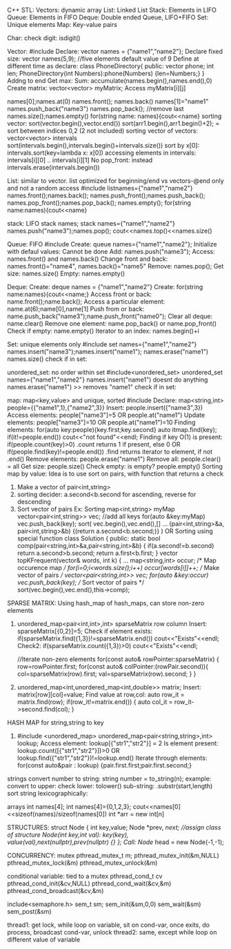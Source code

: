 C++ STL:
Vectors: dynamic array
List: Linked List
Stack: Elements in LIFO
Queue: Elements in FIFO
Deque: Double ended Queue, LIFO+FIFO
Set: Unique elements
Map: Key-value pairs

Char:
check digit: isdigit()

Vector:
#include <vector>
Declare: vector<string> names = {"name1","name2"};
Declare fixed size: vector<int> names(5,9);     //five elements default value of 9
Define at different time as declare:
class PhoneDirectory{
    public: 
        vector<int> phone;
        int len;
        PhoneDirectory(int Numbers):phone(Numbers) {len=Numbers;}
}
Addng to end
Get max: 
Sum: accumulate(names.begin(),names.end(),0)
Create matrix: vector<vector<int>> myMatrix;
    Access myMatrix[i][j]

names[0];names.at(0)
names.front(); names.back()
names[1]="name1"
names.push_back("name3")
names.pop_back(); //remove last
names.size();names.empty()
for(string name: names){cout<<name}
sorting vector: sort(vector.begin(),vector.end())
sort(arr1.begin(),arr1.begin()+2); = sort between indices 0,2 (2 not included)
sorting vector of vectors: vector<vector<int>> intervals
sort(intervals.begin(),intervals.begin()+intervals.size())
sort by x[0]: intervals.sort(key=lambda x: x[0])
accessing elements in intervals: intervals[i][0] .. intervals[i][1]
No pop_front: instead intervals.erase(intervals.begin())

List: similar to vector.
list optimized for beginning/end vs vectors-@end only and not a random access
#include <list>
list<string>names={"name1","name2"}
names.front();names.back();
names.push_front();names.push_back();
names.pop_front();names.pop_back();
names.empty();<tels if list is empty>
for(string name:names){cout<<name}

stack: LIFO
stack<string> names;
stack<string> names={"name1","name2"}
names.push("name3");names.pop();
cout<<names.top()<<names.size()

Queue: FIFO
#include<queue>
Create: queue<string> names={"name1","name2"};
Initialize with defaul values: Cannot be done
Add: names.push("name3");
Access: names.front() and names.back()
Change front and back: names.front()="name4", names.back()="name5"
Remove: names.pop();
Get size: names.size()
Empty: names.empty()

Deque: 
Create: deque<string> names = {"name1","name2"}
Create: for(string name:names){cout<<name;}
Access front or back: name.front();name.back();
Access a particular element: name.at(6);name[0],name[1]
Push from or back: name.push_back("name3");name.push_front("name0");
Clear all deque: name.clear()
Remove one element: name.pop_back() or name.pop_front()
Check if empty: name.empty()
Iterator to an index: names.begin()+i

Set: unique elements only
#include<set>
set<string> names={"name1","name2"}
names.insert("name3");names.insert("name1");
names.erase("name1")
names.size()
check if in set: 

unordered_set: no order within set
#include<unordered_set>
unordered_set<string> names={"name1","name2"}
names.insert("name1") doesnt do anything
names.erase("name1") >> removes "name1"
check if in set: 

map: map<key,value> and unique, sorted
#include<map>
Declare: map<string,int> people={{"name1",1},{"name2",3}}
Insert: people.insert({"name3",3})
Access elements: people["name3"]=5 OR people.at("name1")
Update elements: people["name3"]=10 OR people.at("name1")=10
Finding elements: for(auto key:people){key.first;key.second}
    auto itmap.find(key); 
    if(it!=people.end()) cout<<"not found"<<endl;
Finding if key O(1) is present: 
    if(people.count(key)>0)   .count returns 1 if present, else 0
    OR 
    if(people.find(key)!=people.end())  .find returns iterator to element, if not .end()
Remove elements: people.erase("name1")
Remove all: people.clear() = all
Get size: people.size()
Check empty: is empty? people.empty()
Sorting map by value: Idea is to use sort on pairs, with function that returns a check
 1) Make a vector of pair<int,string>
 2) sorting decider: a.second<b.second for ascending, reverse for descending
 3) Sort vector of pairs
 Ex: Sorting map<int,string> myMap
    vector<pair<int,string>> vec;
    //add all keys
    for(auto &key:myMap) vec.push_back(key);
    sort(
        vec.begin(),vec.end(),[] ...
        (pair<int,string>&a, pair<int,string>&b)
            {(return a.second<b.second;)}
        )
    OR Sorting using special function
class Solution {
public:
    static bool comp(pair<string,int>&a,pair<string,int>&b)    {
        if(a.second!=b.second) return a.second>b.second;
        return a.first<b.first;
    }
    vector<string> topKFrequent(vector<string>& words, int k) {
        ...
        map<string,int> occur;
        /* Map occurence map */ for(i=0;i<words.size();i++) occur[words[i]]++;
        /* Make vector of pairs */  vector<pair<string,int>> vec;
        for(auto &key:occur)    vec.push_back(key);
        /* Sort vector of pairs */
        sort(vec.begin(),vec.end(),this->comp);

SPARSE MATRIX: Using hash_map of hash_maps, can store non-zero elements
1) unordered_map<pair<int,int>,int> sparseMatrix
              row               column
    Insert: sparseMatrix[{0,2}]=5;
    Check if element exists: if(sparseMatrix.find({1,3})!=sparseMatrix.end())   cout<<"Exists"<<endl;
    Check2: if(sparseMatrix.count({1,3})>0) cout<<"Exists"<<endl;

    //Iterate non-zero elements
    for(const auto& rowPointer:sparseMatrix) {
        row=rowPointer.first;
        for(const auto& colPointer:(rowPair.second)){
            col=sparseMatrix(row).first;
            val=sparseMatrix(row).second;
        }
    }
2) unordered_map<int,unordered_map<int,double>> matrix;
    Insert: matrix[row][col]=value;
    Find value at row,col: auto row_it = matrix.find(row);
                            if(row_it!=matrix.end()) {
                                auto col_it = row_it->second.find(col);
                            }

HASH MAP for string,string to key
1) #include <unordered_map>
    unordered_map<pair<string,string>,int>  lookup;
    Access element: lookup[{"str1","str2"}] = 2
    Is element present: lookup.count([{"str1","str2"}])>0
        OR lookup.find({"str1","str2"})!=lookup.end()
    Iterate through elements: for(const auto&pair : lookup) {pair.first.first;pair.first.second;}

strings
convert number to string: string number = to_string(n);
example:
convert to upper:
check lower: tolower()
sub-string: .substr(start,length)
sort string lexicographically: 


arrays
int names[4];
int names[4]={0,1,2,3}; 
cout<<names[0]<<sizeof(names)/sizeof(names[0])
int *arr = new int[n]

STRUCTURES:
struct Node {
    int key,value;
    Node *prev, *next;
    //assign class of structure
    Node(int key,int val): key(key), value(val),next(nullptr),prev(nullptr) {}
};
Call: Node* head = new Node(-1,-1);

CONCURRENCY:
mutex
pthread_mutex_t m;
pthread_mutex_init(&m,NULL)
pthread_mutex_lock(&m)
pthread_mutex_unlock(&m)

conditional variable: tied to a mutex
pthread_cond_t cv
pthread_cond_init(&cv,NULL)
pthread_cond_wait(&cv,&m)
pthread_cond_broadcast(&cv,&m)

include<semaphore.h>
sem_t sm;
sem_init(&sm,0,0)
sem_wait(&sm)
sem_post(&sm)

thread1: get lock, while loop on variable, sit on cond-var, once exits, do process, 
    broadcast cond-var, unlock
thread2: same, except while loop on different value of variable
